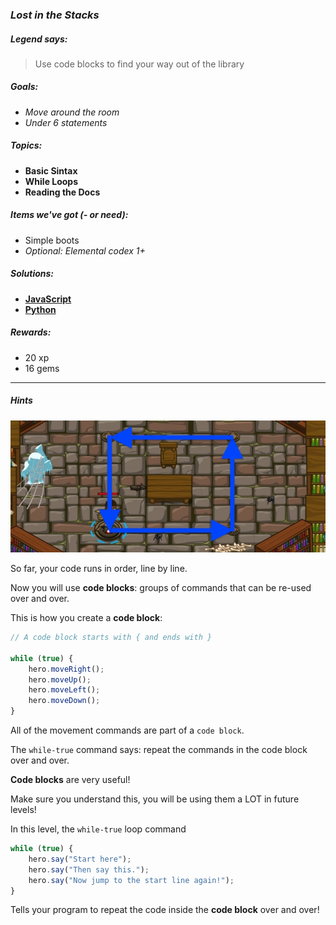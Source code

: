 ### _Lost in the Stacks_

##### _Legend says:_
> Use code blocks to find your way out of the library

##### _Goals:_
+ _Move around the room_
+ _Under 6 statements_

##### _Topics:_
+ **Basic Sintax**
+ **While Loops**
+ **Reading the Docs**

##### _Items we've got (- or need):_
+ Simple boots
+ _Optional: Elemental codex 1+_

##### _Solutions:_
+ **[JavaScript](lostInTheStacks.js)**
+ **[Python](lost_in_the_stacks.py)**

##### _Rewards:_
+ 20 xp
+ 16 gems

___

##### _Hints_

![](img/lost-in-the-stacks.jpeg)

So far, your code runs in order, line by line.

Now you will use **code blocks**: groups of commands that can be re-used over and over.

This is how you create a **code block**:

```javascript
// A code block starts with { and ends with }

while (true) {
	hero.moveRight();
	hero.moveUp();
	hero.moveLeft();
	hero.moveDown();
}
```

All of the movement commands are part of a `code block`.

The `while-true` command says: repeat the commands in the code block over and over.

**Code blocks** are very useful! 

Make sure you understand this, you will be using them a LOT in future levels!

In this level, the `while-true` loop command

```javascript
while (true) {
	hero.say("Start here");
	hero.say("Then say this.");
	hero.say("Now jump to the start line again!");
}
```

Tells your program to repeat the code inside the **code block** over and over!
